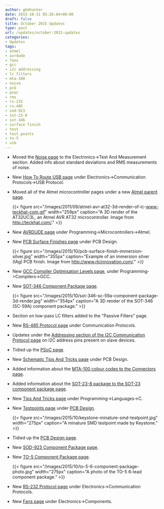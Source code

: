 ```yaml
---
author: gbmhunter
date: 2015-10-31 05:26:04+00:00
draft: false
title: October 2015 Updates
type: post
url: /updates/october-2015-updates
categories:
- Updates
tags:
- atmel
- avrdude
- fans
- gcc
- i2c addressing
- lc filters
- mta-100
- noise
- pcb
- psoc
- rms
- rs-232
- rs-485
- sod-923
- sot-23-8
- sot-346
- surface finish
- test
- test points
- to-5
- usb
---
```


* Moved the [Noise page](/electronics/test-and-measurement/noise) to the Electronics->Test And Measurement section. Added info about standard deviations and RMS measurements of noise.
* New [How To Route USB page](/electronics/communication-protocols/usb-protocol/how-to-route-usb-tracks) under Electronics->Communication Protocols->USB Protocol.
* Moved all of the Atmel microcontroller pages under a new [Atmel parent page](/programming/microcontrollers/atmel).  

    {{< figure src="/images/2011/09/atmel-avr-at32-3d-render-of-ic-www-teckhat-com.gif" width="259px" caption="A 3D render of the AT32UC3L, an Atmel AVR AT32 microcontroller. Image from http://teckhat.com/."  >}}  

* New [AVRDUDE page](/programming/microcontrollers/atmel/avrdude) under Programming->Microcontrollers->Atmel.
* New [PCB Surface Finishes page](/pcb-design/pcb-surface-finishes) under PCB Design.  

    {{< figure src="/images/2015/10/pcb-surface-finish-immersion-silver.jpg" width="355px" caption="Example of an immersion silver (IAg) PCB finish. Image from http://www.rlcinnovation.com/."  >}}  

* New [GCC Compiler Optimisation Levels page](/programming/compilers/gcc/gcc-compiler-optimisation-levels), under Programming->Compilers->GCC.
* New [SOT-346 Component Package page](/pcb-design/component-packages/sot-346-component-package).  

    {{< figure src="/images/2015/10/sot-346-sc-59a-component-package-3d-render.jpg" width="354px" caption="A 3D render of the SOT-346 (SC-59A) component package."  >}}  

* Section on low-pass LC filters added to the "Passive Filters" page.
* New [RS-485 Protocol page](/electronics/communication-protocols/rs-485-protocol) under Communication Protocols.
* Updates under the [Addressing section of the I2C Communication Protocol page](/electronics/communication-protocols/i2c-communication-protocol/#addressing) on I2C address pins present on slave devices.
* Tidied up the [PSoC page](/programming/microcontrollers/psoc).
* New [Schematic Tips And Tricks page](/pcb-design/schematic-tips-and-tricks) under PCB Design.
* Added information about the [MTA-100 colour codes to the Connectors page](/electronics/components/connectors/wire-to-board-wtb/#mta-cst-100-connectors).
* Added information about the [SOT-23-8 package to the SOT-23 component package page](/pcb-design/component-packages/sot-23-component-package).
* New [Tips And Tricks page](/programming/languages/c/tips-and-tricks) under Programming->Languages->C.
* New [Testpoints page](/pcb-design/testpoints) under [PCB Design](/pcb-design).  

    {{< figure src="/images/2015/10/keystone-minature-smd-testpoint.jpg" width="275px" caption="A minature SMD testpoint made by Keystone."  >}}  

* Tidied up the [PCB Design page](/pcb-design).
* New [SOD-923 Component Package page](/pcb-design/component-packages/sod-923-component-package).
* New [TO-5 Component Package page](/pcb-design/component-packages/to-5-component-package).  

    {{< figure src="/images/2015/10/to-5-6-component-package-photo.jpg" width="275px" caption="A photo of the TO-5 6-lead component package."  >}}  

* New [RS-232 Protocol page](/electronics/communication-protocols/rs-232-protocol) under Electronics->Communication Protocols.
* New [Fans page](/electronics/components/fans) under Electronics->Components.
